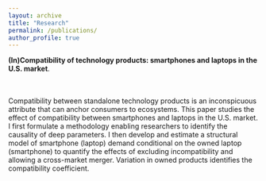 ```yaml
---
layout: archive
title: "Research"
permalink: /publications/
author_profile: true
---
```

<p> <strong>(In)Compatibility of technology products: smartphones and laptops in the U.S. market</strong>.</p>
 <br> <br>
Compatibility between standalone technology products is an inconspicuous attribute that can anchor consumers to ecosystems. This paper studies the effect of compatibility between smartphones and laptops in the U.S. market. I first formulate a methodology enabling researchers to identify the causality of deep parameters. I then develop and estimate a structural model of smartphone (laptop) demand conditional on the owned laptop (smartphone) to quantify the effects of excluding incompatibility and allowing a cross-market merger. Variation in owned products identifies the compatibility coefficient.


<!--
{% if site.author.googlescholar %}
  <div class="wordwrap">You can also find my articles on <a href="{{site.author.googlescholar}}">my Google Scholar profile</a>.</div>
{% endif %}

{% include base_path %}

{% for post in site.publications reversed %}
  {% include archive-single.html %}
{% endfor %}

-->
